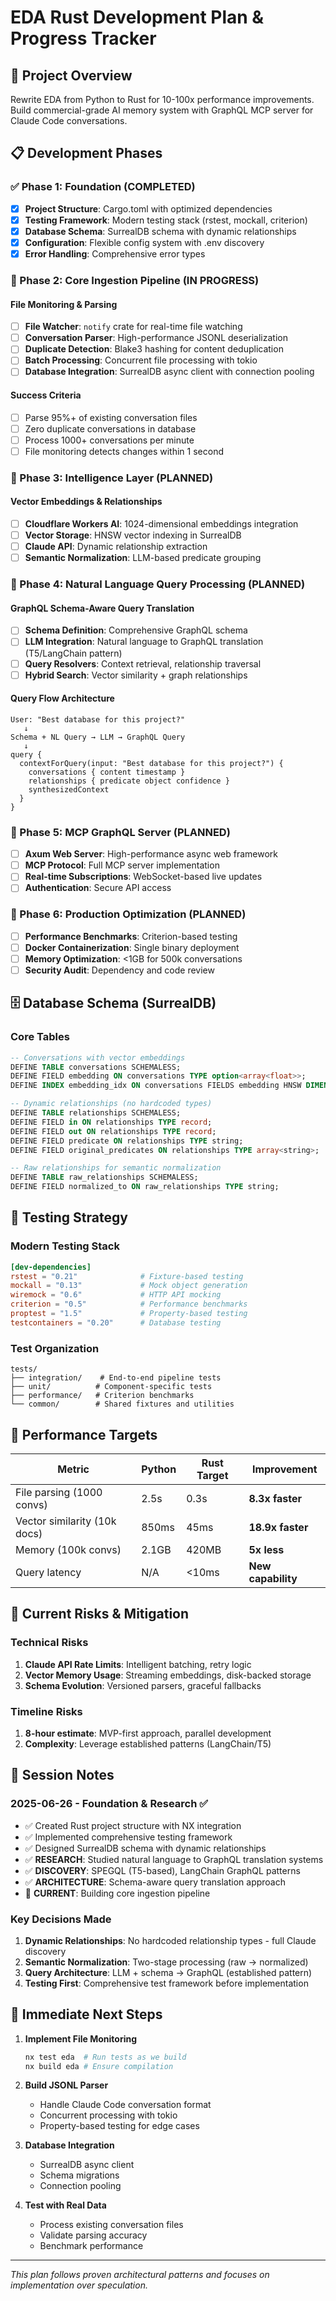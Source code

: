 # EDA Rust Development Plan & Progress Tracker

## 🎯 Project Overview
Rewrite EDA from Python to Rust for 10-100x performance improvements. Build commercial-grade AI memory system with GraphQL MCP server for Claude Code conversations.

## 📋 Development Phases

### ✅ Phase 1: Foundation (COMPLETED)
- [x] **Project Structure**: Cargo.toml with optimized dependencies
- [x] **Testing Framework**: Modern testing stack (rstest, mockall, criterion)
- [x] **Database Schema**: SurrealDB schema with dynamic relationships
- [x] **Configuration**: Flexible config system with .env discovery
- [x] **Error Handling**: Comprehensive error types

### 🔄 Phase 2: Core Ingestion Pipeline (IN PROGRESS)
#### File Monitoring & Parsing
- [ ] **File Watcher**: `notify` crate for real-time file watching
- [ ] **Conversation Parser**: High-performance JSONL deserialization  
- [ ] **Duplicate Detection**: Blake3 hashing for content deduplication
- [ ] **Batch Processing**: Concurrent file processing with tokio
- [ ] **Database Integration**: SurrealDB async client with connection pooling

#### Success Criteria
- [ ] Parse 95%+ of existing conversation files
- [ ] Zero duplicate conversations in database
- [ ] Process 1000+ conversations per minute
- [ ] File monitoring detects changes within 1 second

### 📅 Phase 3: Intelligence Layer (PLANNED)
#### Vector Embeddings & Relationships
- [ ] **Cloudflare Workers AI**: 1024-dimensional embeddings integration
- [ ] **Vector Storage**: HNSW vector indexing in SurrealDB
- [ ] **Claude API**: Dynamic relationship extraction
- [ ] **Semantic Normalization**: LLM-based predicate grouping

### 📅 Phase 4: Natural Language Query Processing (PLANNED)
#### GraphQL Schema-Aware Query Translation
- [ ] **Schema Definition**: Comprehensive GraphQL schema
- [ ] **LLM Integration**: Natural language to GraphQL translation (T5/LangChain pattern)
- [ ] **Query Resolvers**: Context retrieval, relationship traversal
- [ ] **Hybrid Search**: Vector similarity + graph relationships

#### Query Flow Architecture
```
User: "Best database for this project?"
   ↓
Schema + NL Query → LLM → GraphQL Query
   ↓
query {
  contextForQuery(input: "Best database for this project?") {
    conversations { content timestamp }
    relationships { predicate object confidence }
    synthesizedContext
  }
}
```

### 📅 Phase 5: MCP GraphQL Server (PLANNED)
- [ ] **Axum Web Server**: High-performance async web framework
- [ ] **MCP Protocol**: Full MCP server implementation
- [ ] **Real-time Subscriptions**: WebSocket-based live updates
- [ ] **Authentication**: Secure API access

### 📅 Phase 6: Production Optimization (PLANNED)
- [ ] **Performance Benchmarks**: Criterion-based testing
- [ ] **Docker Containerization**: Single binary deployment
- [ ] **Memory Optimization**: <1GB for 500k conversations
- [ ] **Security Audit**: Dependency and code review

## 🗄️ Database Schema (SurrealDB)

### Core Tables
```sql
-- Conversations with vector embeddings
DEFINE TABLE conversations SCHEMALESS;
DEFINE FIELD embedding ON conversations TYPE option<array<float>>;
DEFINE INDEX embedding_idx ON conversations FIELDS embedding HNSW DIMENSION 1024 DIST COSINE;

-- Dynamic relationships (no hardcoded types)
DEFINE TABLE relationships SCHEMALESS;
DEFINE FIELD in ON relationships TYPE record;
DEFINE FIELD out ON relationships TYPE record;
DEFINE FIELD predicate ON relationships TYPE string;
DEFINE FIELD original_predicates ON relationships TYPE array<string>;

-- Raw relationships for semantic normalization
DEFINE TABLE raw_relationships SCHEMALESS;
DEFINE FIELD normalized_to ON raw_relationships TYPE string;
```

## 🧪 Testing Strategy

### Modern Testing Stack
```toml
[dev-dependencies]
rstest = "0.21"              # Fixture-based testing
mockall = "0.13"             # Mock object generation
wiremock = "0.6"             # HTTP API mocking
criterion = "0.5"            # Performance benchmarks
proptest = "1.5"             # Property-based testing
testcontainers = "0.20"      # Database testing
```

### Test Organization
```
tests/
├── integration/    # End-to-end pipeline tests
├── unit/          # Component-specific tests  
├── performance/   # Criterion benchmarks
└── common/        # Shared fixtures and utilities
```

## 🎯 Performance Targets

| Metric | Python | Rust Target | Improvement |
|--------|--------|-------------|-------------|
| File parsing (1000 convs) | 2.5s | 0.3s | **8.3x faster** |
| Vector similarity (10k docs) | 850ms | 45ms | **18.9x faster** |
| Memory (100k convs) | 2.1GB | 420MB | **5x less** |
| Query latency | N/A | <10ms | **New capability** |

## 🚨 Current Risks & Mitigation

### Technical Risks
1. **Claude API Rate Limits**: Intelligent batching, retry logic
2. **Vector Memory Usage**: Streaming embeddings, disk-backed storage
3. **Schema Evolution**: Versioned parsers, graceful fallbacks

### Timeline Risks
1. **8-hour estimate**: MVP-first approach, parallel development
2. **Complexity**: Leverage established patterns (LangChain/T5)

## 📝 Session Notes

### 2025-06-26 - Foundation & Research ✅
- ✅ Created Rust project structure with NX integration
- ✅ Implemented comprehensive testing framework
- ✅ Designed SurrealDB schema with dynamic relationships
- ✅ **RESEARCH**: Studied natural language to GraphQL translation systems
- ✅ **DISCOVERY**: SPEGQL (T5-based), LangChain GraphQL patterns
- ✅ **ARCHITECTURE**: Schema-aware query translation approach
- 🔄 **CURRENT**: Building core ingestion pipeline

### Key Decisions Made
1. **Dynamic Relationships**: No hardcoded relationship types - full Claude discovery
2. **Semantic Normalization**: Two-stage processing (raw → normalized)
3. **Query Architecture**: LLM + schema → GraphQL (established pattern)
4. **Testing First**: Comprehensive test framework before implementation

## 🎯 Immediate Next Steps

1. **Implement File Monitoring**
   ```bash
   nx test eda  # Run tests as we build
   nx build eda # Ensure compilation
   ```

2. **Build JSONL Parser**
   - Handle Claude Code conversation format
   - Concurrent processing with tokio
   - Property-based testing for edge cases

3. **Database Integration**
   - SurrealDB async client
   - Schema migrations
   - Connection pooling

4. **Test with Real Data**
   - Process existing conversation files
   - Validate parsing accuracy
   - Benchmark performance

---

*This plan follows proven architectural patterns and focuses on implementation over speculation.*